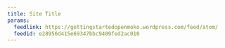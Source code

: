 ```yaml
---
title: Site Title
params:
  feedlink: https://gettingstartedopenmoko.wordpress.com/feed/atom/
  feedid: e28956d415e69347bbc9409fed2ac010
---
```

